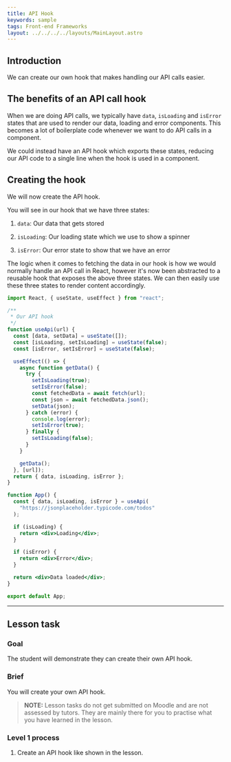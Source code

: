 ```yaml
---
title: API Hook
keywords: sample
tags: Front-end Frameworks
layout: ../../../../layouts/MainLayout.astro
---
```


## Introduction

We can create our own hook that makes handling our API calls easier.

## The benefits of an API call hook

When we are doing API calls, we typically have `data`, `isLoading` and `isError` states that are used to render our data, loading and error components. This becomes a lot of boilerplate code whenever we want to do API calls in a component.

We could instead have an API hook which exports these states, reducing our API code to a single line when the hook is used in a component.

## Creating the hook

We will now create the API hook.

You will see in our hook that we have three states:

1. `data`: Our data that gets stored

2. `isLoading`: Our loading state which we use to show a spinner

3. `isError`: Our error state to show that we have an error

The logic when it comes to fetching the data in our hook is how we would normally handle an API call in React, however it's now been abstracted to a reusable hook that exposes the above three states. We can then easily use these three states to render content accordingly.

```jsx
import React, { useState, useEffect } from "react";

/**
 * Our API hook
 */
function useApi(url) {
  const [data, setData] = useState([]);
  const [isLoading, setIsLoading] = useState(false);
  const [isError, setIsError] = useState(false);

  useEffect(() => {
    async function getData() {
      try {
        setIsLoading(true);
        setIsError(false);
        const fetchedData = await fetch(url);
        const json = await fetchedData.json();
        setData(json);
      } catch (error) {
        console.log(error);
        setIsError(true);
      } finally {
        setIsLoading(false);
      }
    }

    getData();
  }, [url]);
  return { data, isLoading, isError };
}

function App() {
  const { data, isLoading, isError } = useApi(
    "https://jsonplaceholder.typicode.com/todos"
  );

  if (isLoading) {
    return <div>Loading</div>;
  }

  if (isError) {
    return <div>Error</div>;
  }

  return <div>Data loaded</div>;
}

export default App;
```

<hr>

## Lesson task

### Goal

The student will demonstrate they can create their own API hook.

### Brief

You will create your own API hook.

> <b>NOTE:</b> Lesson tasks do not get submitted on Moodle and are not assessed by tutors. They are mainly there for you to practise what you have learned in the lesson.

### Level 1 process

1. Create an API hook like shown in the lesson.
